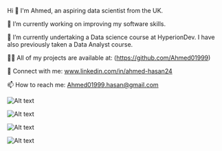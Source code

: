 Hi 👋 I'm Ahmed, an aspiring data scientist from the UK.

🔭 I’m currently working on improving my software skills.

🌱 I’m currently undertaking a Data science course at HyperionDev. I have also previously taken a Data Analyst course.

👨‍💻 All of my projects are available at: (https://github.com/Ahmed01999)

💬 Connect with me: www.linkedin.com/in/ahmed-hasan24

📫 How to reach me: Ahmed01999.hasan@gmail.com


![Alt text](https://img.shields.io/badge/Tableau-E97627?style=for-the-badge&logo=Tableau&logoColor=white)

![Alt text](https://img.shields.io/badge/MySQL-005C84?style=for-the-badge&logo=mysql&logoColor=white)

![Alt text](https://img.shields.io/badge/Visual_Studio_Code-0078D4?style=for-the-badge&logo=visual%20studio%20code&logoColor=white)

![Alt text](https://img.shields.io/badge/GIT-E44C30?style=for-the-badge&logo=git&logoColor=white)

